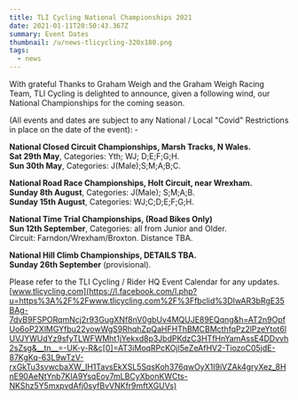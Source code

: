 ```yaml
---
title: TLI Cycling National Championships 2021
date: 2021-01-11T20:50:43.367Z
summary: Event Dates
thumbnail: /u/news-tlicycling-320x180.png
tags:
  - news
---
```

With grateful Thanks to Graham Weigh and the Graham Weigh Racing Team, TLI Cycling is delighted to announce, given a following wind, our National Championships for the coming season.

(All events and dates are subject to any National / Local "Covid" Restrictions in place on the date of the event): -

**National Closed Circuit Championships, Marsh Tracks, N Wales.**\
**Sat 29th May**, Categories: Yth; WJ; D;E;F;G;H.\
**Sun 30th May**, Categories: J(Male);S;M;A;B;C.

**National Road Race Championships, Holt Circuit, near Wrexham.**\
**Sunday 8th August**, Categories: J(Male); S;M;A;B.\
**Sunday 15th August**, Categories: WJ;C;D;E;F;G;H.

**National Time Trial Championships, (Road Bikes Only)**\
**Sun 12th September**, Categories: all from Junior and Older.\
Circuit: Farndon/Wrexham/Broxton. Distance TBA.

**National Hill Climb Championships, DETAILS TBA.**\
**Sunday 26th September** (provisional).

Please refer to the TLI Cycling / Rider HQ Event Calendar for any updates. [www.tlicycling.com](https://l.facebook.com/l.php?u=https%3A%2F%2Fwww.tlicycling.com%2F%3Ffbclid%3DIwAR3bRgE35BAg-7dvB9FSPORqmNcj2r93GugXNf8nV0gbUv4MQUJE89EQqng&h=AT2n9OpfUo6oP2XlMGYfbu22yowWgS9RhqhZpQaHFHThBMCBMcthfqPz2lPzeYtot6lUVJYWUdYz9sfyTLWFWMht1jYekxd8p3JbdPKdzC3HTfHnYamAssE4DDvvh2sZsg&__tn__=-UK-y-R&c[0]=AT3iMoqRPcKOjl5eZeAfHV2-TiozoC05jdE-87KgKq-63L9wTzV-rxGkTu3svwcbaXW_IH1TavsEkXSL5SqsKoh376qwOyX1I9iVZAk4gryXez_8HnE90AeNtYnb7KIA9YsqEoy7mLBCyXbonKWCts-NKShz5Y5mxpvdAfj0syfBvVNKfr9mftXGUVs)